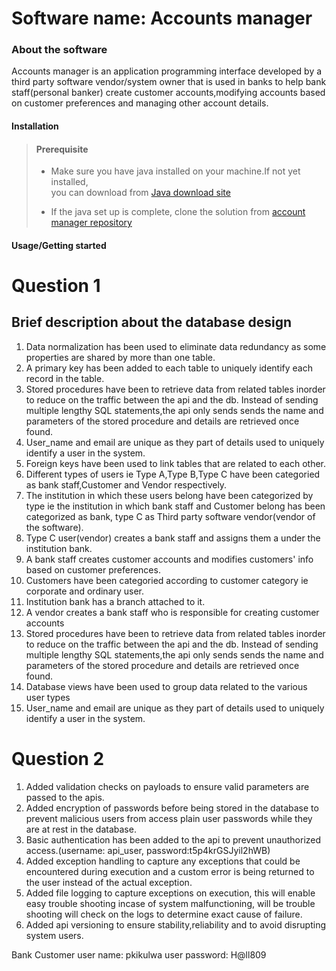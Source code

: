 # Software name: Accounts manager
### About the software
<p> Accounts manager is an application programming interface developed by a third party software vendor/system owner that is used in banks to help bank staff(personal banker) create customer accounts,modifying accounts based on customer preferences and managing 
other account details.</p>

#### Installation
> #### Prerequisite
> - Make sure you have java installed on your machine.If not yet installed,<br> you can download from [Java download site](https://www.oracle.com/)<p>
> - If the java set up is complete, clone the solution from [account manager repository](https://github.com/euzebia/accounts_manager)

#### Usage/Getting started

 
# Question 1
  Brief description about the database design
  --------------------------------------------
1. Data normalization has been used to eliminate data redundancy as some properties are shared by more than one table. 
2. A primary key has been added to each table to uniquely identify each record in the table.
3. Stored procedures have been to retrieve data from related tables  inorder to reduce on the traffic between the api and the db.
    Instead of sending multiple lengthy SQL statements,the api only sends sends the name and parameters of the stored procedure
	and details are retrieved once found.
4. User_name and email are unique as they part of details used to uniquely identify a user in the system.
3. Foreign keys have been used to link tables that are related to each other.
4. Different types of users ie Type A,Type B,Type C have been categoried as bank staff,Customer and Vendor respectively.
5. The institution in which these users belong have been categorized by type ie the institution in which bank staff and Customer belong 
   has been categorized as bank, type C as Third party software vendor(vendor of the software).
6. Type C user(vendor) creates a bank staff  and assigns them a  under the institution bank.
7. A bank staff creates  customer accounts and modifies customers' info based on customer preferences.
8. Customers have been categoried according to customer category ie corporate and ordinary user.
9. Institution bank has a branch attached to it.
10. A vendor creates a bank staff who is responsible for creating customer accounts
11. Stored procedures have been to retrieve data from related tables  inorder to reduce on the traffic between the api and the db.
    Instead of sending multiple lengthy SQL statements,the api only sends sends the name and parameters of the stored procedure
	and details are retrieved once found.
12. Database views have been used to group data related to the various user types 
13. User_name and email are unique as they part of details used to uniquely identify a user in the system.
 



 # Question 2
 1. Added validation checks on payloads to ensure valid parameters are passed to the apis.
 2. Added encryption of passwords before being stored in the database to prevent malicious users from access plain user passwords 
    while they are at rest in the database.
 3. Basic authentication has been added to the api to prevent unauthorized access.(username: api_user, password:t5p4krGSJyil2hWB)
 4. Added exception handling to capture any exceptions that could be encountered during execution and a custom error is being returned to the user
    instead of the actual exception.
 5. Added file logging to capture exceptions on execution, this will enable easy trouble shooting incase of system malfunctioning,
    will be trouble shooting will check on the logs to determine exact cause of failure.
 6. Added api versioning to ensure stability,reliability and to	avoid disrupting system users.
 
 
  Bank Customer
  user name: pkikulwa
  user password: H@ll809

 
 
